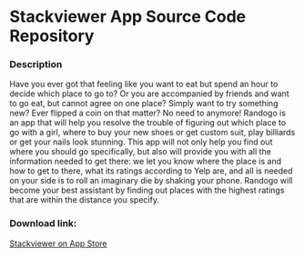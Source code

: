 # Stackviewer App Source Code Repository

### Description
Have you ever got that feeling like you want to eat but spend an hour to decide which place to go to? Or you are accompanied by friends and want to go eat, but cannot agree on one place? Simply want to try something new? Ever flipped a coin on that matter? No need to anymore! Randogo is an app that will help you resolve the trouble of figuring out which place to go with a girl, where to buy your new shoes or get custom suit, play billiards or get your nails look stunning. This app will not only help you find out where you should go specifically, but also will provide you with all the information needed to get there: we let you know where the place is and how to get to there, what its ratings according to Yelp are, and all is needed on your side is to roll an imaginary die by shaking your phone. Randogo will become your best assistant by finding out places with the highest ratings that are within the distance you specify.

### Download link:
[Stackviewer on App Store](https://itunes.apple.com/us/app/stackviewer/id1305547655?mt=8)
